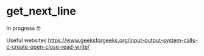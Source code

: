 # get_next_line
In progress 🤓

Useful websites
https://www.geeksforgeeks.org/input-output-system-calls-c-create-open-close-read-write/

